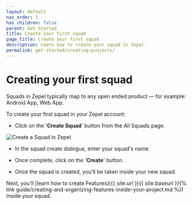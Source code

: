 ```yaml
---
layout: default
nav_order: 1
has_children: false
parent: Get Started
title: Create your first squad
page_title: Create your first squad
description: Learn how to create your squad in Zepel.
permalink: get-started/creating-projects/
---
```

# Creating your first squad

Squads in Zepel typically map to any open ended product — for example: Android App, Web App.

To create your first squad in your Zepel account:

- Click on the '__Create Squad__' button from the All Squads page.

![Create a Squad in Zepel](/guide/assets/uploads/create-projects.png "Create Zepel Squad")

- In the squad create dialogue, enter your squad's name.

- Once complete, click on the '__Create__' button.

- Once the squad is created, you'll be taken inside your new squad. 

Next, you'll [learn how to create Features]({{ site.url }}{{ site.baseurl }}{% link guide/creating-and-organizing-features-inside-your-project.md %}) inside your squad.